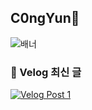 ## C0ngYun👋

![배너](https://capsule-render.vercel.app/api?type=wave&color=00C853&height=150&section=header&text=안녕하세요%20congyun%20입니다&fontSize=40&fontColor=ffffff&animation=twinkling&icon=🐣)


### 📝 Velog 최신 글

[![Velog Post 1](https://velog-readme-stats.vercel.app/api?name=congyun)](https://velog.io/@congyun/posts)




